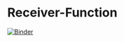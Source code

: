 # Receiver-Function
[![Binder](https://mybinder.org/badge_logo.svg)](https://mybinder.org/v2/gh/AnikoWirp/Receiver-Function.git/master)
